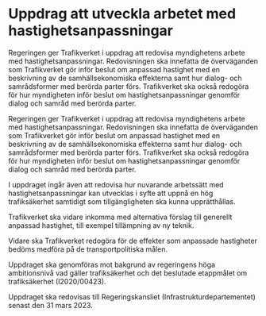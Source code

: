 # Uppdrag att utveckla arbetet med hastighetsanpassningar

Regeringen ger Trafikverket i uppdrag att redovisa myndighetens arbete med hastighetsanpassningar. Redovisningen ska innefatta de överväganden som Trafikverket gör inför beslut om anpassad hastighet med en beskrivning av de samhällsekonomiska effekterna samt hur dialog- och samrådsformer med berörda parter förs. Trafikverket ska också redogöra för hur myndigheten inför beslut om hastighetsanpassningar genomför dialog och samråd med berörda parter.

Regeringen ger Trafikverket i uppdrag att redovisa myndighetens arbete med hastighetsanpassningar. Redovisningen ska innefatta de överväganden som Trafikverket gör inför beslut om anpassad hastighet med en beskrivning av de samhällsekonomiska effekterna samt hur dialog- och samrådsformer med berörda parter förs. Trafikverket ska också redogöra för hur myndigheten inför beslut om hastighetsanpassningar genomför dialog och samråd med berörda parter.

I uppdraget ingår även att redovisa hur nuvarande arbetssätt med hastighetsanpassningar kan utvecklas i syfte att uppnå en hög trafiksäkerhet samtidigt som tillgängligheten ska kunna upprätthållas.

Trafikverket ska vidare inkomma med alternativa förslag till generellt anpassad hastighet, till exempel tillämpning av ny teknik.

Vidare ska Trafikverket redogöra för de effekter som anpassade hastigheter bedöms medföra på de transportpolitiska målen.

Uppdraget ska genomföras mot bakgrund av regeringens höga ambitionsnivå vad gäller trafiksäkerhet och det beslutade etappmålet om trafiksäkerhet (I2020/00423).

Uppdraget ska redovisas till Regeringskansliet (Infrastrukturdepartementet) senast den 31 mars 2023.
